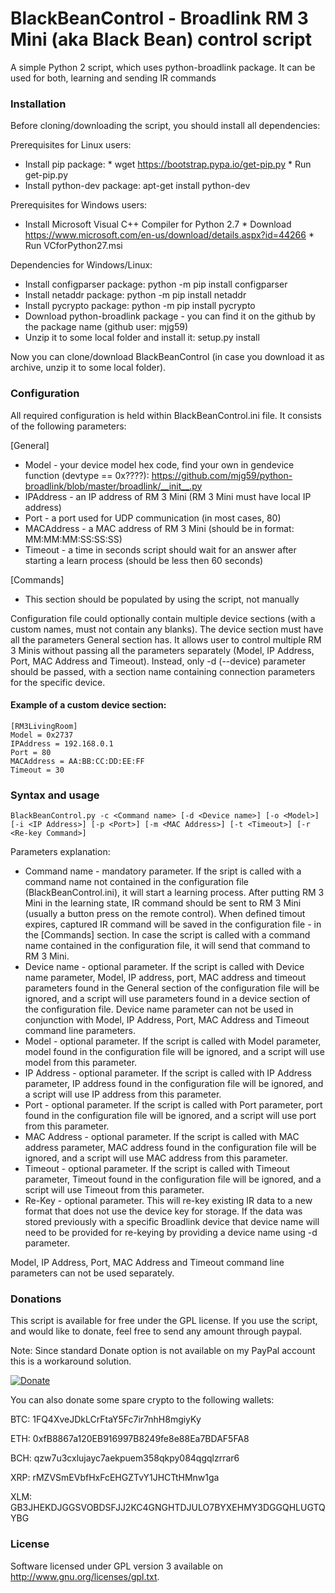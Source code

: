 # BlackBeanControl - Broadlink RM 3 Mini (aka Black Bean) control script

A simple Python 2 script, which uses python-broadlink package. It can be used for both, learning and sending IR commands

### Installation

Before cloning/downloading the script, you should install all dependencies: 

Prerequisites for Linux users:

- Install pip package: 
      * wget https://bootstrap.pypa.io/get-pip.py 
      * Run get-pip.py
- Install python-dev package: apt-get install python-dev

Prerequisites for Windows users:

- Install Microsoft Visual C++ Compiler for Python 2.7
      * Download https://www.microsoft.com/en-us/download/details.aspx?id=44266
      * Run VCforPython27.msi

Dependencies for Windows/Linux:

- Install configparser package: python -m pip install configparser
- Install netaddr package: python -m pip install netaddr
- Install pycrypto package: python -m pip install pycrypto
- Download python-broadlink package - you can find it on the github by the package name (github user: mjg59)
- Unzip it to some local folder and install it: setup.py install

Now you can clone/download BlackBeanControl (in case you download it as archive, unzip it to some local folder).

### Configuration

All required configuration is held within BlackBeanControl.ini file. It consists of the following parameters: 

[General]
- Model - your device model hex code, find your own in gendevice function (devtype == 0x????): https://github.com/mjg59/python-broadlink/blob/master/broadlink/__init__.py
- IPAddress - an IP address of RM 3 Mini (RM 3 Mini must have local IP address)
- Port - a port used for UDP communication (in most cases, 80)
- MACAddress - a MAC address of RM 3 Mini (should be in format: MM:MM:MM:SS:SS:SS)
- Timeout - a time in seconds script should wait for an answer after starting a learn process (should be less then 60 seconds)

[Commands]
- This section should be populated by using the script, not manually

Configuration file could optionally contain multiple device sections (with a custom names, must not contain any blanks). The device section must have all the parameters General section has. It allows user to control multiple RM 3 Minis without passing all the parameters separately (Model, IP Address, Port, MAC Address and Timeout). Instead, only -d (--device) parameter should be passed, with a section name containing connection parameters for the specific device. 

#### Example of a custom device section:
```
[RM3LivingRoom]
Model = 0x2737
IPAddress = 192.168.0.1
Port = 80
MACAddress = AA:BB:CC:DD:EE:FF
Timeout = 30
```

### Syntax and usage
```
BlackBeanControl.py -c <Command name> [-d <Device name>] [-o <Model>] [-i <IP Address>] [-p <Port>] [-m <MAC Address>] [-t <Timeout>] [-r <Re-key Command>]
```

Parameters explanation: 
- Command name - mandatory parameter. If the sript is called with a command name not contained in the configuration file (BlackBeanControl.ini), it will start a learning process. After putting RM 3 Mini in the learning state, IR command should be sent to RM 3 Mini (usually a button press on the remote control). When defined timout expires, captured IR command will be saved in the configuration file - in the [Commands] section. In case the script is called with a command name contained in the configuration file, it will send that command to RM 3 Mini.
- Device name - optional parameter. If the script is called with Device name parameter, Model, IP address, port, MAC address and timeout parameters found in the General section of the configuration file will be ignored, and a script will use parameters found in a device section of the configuration file. Device name parameter can not be used in conjunction with Model, IP Address, Port, MAC Address and Timeout command line parameters.
- Model - optional parameter. If the script is called with Model parameter, model found in the configuration file will be ignored, and a script will use model from this parameter.
- IP Address - optional parameter. If the script is called with IP Address parameter, IP address found in the configuration file will be ignored, and a script will use IP address from this parameter.
- Port - optional parameter. If the script is called with Port parameter, port found in the configuration file will be ignored, and a script will use port from this parameter.
- MAC Address - optional parameter. If the script is called with MAC address parameter, MAC address found in the configuration file will be ignored, and a script will use MAC address from this parameter.
- Timeout - optional parameter. If the script is called with Timeout parameter, Timeout found in the configuration file will be ignored, and a script will use Timeout from this parameter.
- Re-Key - optional parameter. This will re-key existing IR data to a new format that does not use the device key for storage. If the data was stored previously with a specific Broadlink device that device name will need to be provided for re-keying by providing a device name using -d parameter.

Model, IP Address, Port, MAC Address and Timeout command line parameters can not be used separately.

### Donations

This script is available for free under the GPL license. If you use the script, and would like to donate, feel free to send any amount through paypal. 

Note: Since standard Donate option is not available on my PayPal account this is a workaround solution.

[![Donate](https://www.paypalobjects.com/en_US/i/btn/btn_donateCC_LG.gif)](https://www.paypal.com/cgi-bin/webscr?cmd=_xclick&business=CCZRY3C8RXSRW&lc=BA&item_name=Donation%20%2d%20BlackBeanControl&item_number=1&button_subtype=services&currency_code=EUR&bn=PP%2dBuyNowBF%3abtn_paynowCC_LG%2egif%3aNonHosted)

You can also donate some spare crypto to the following wallets:

BTC: 1FQ4XveJDkLCrFtaY5Fc7ir7nhH8mgiyKy

ETH: 0xfB8867a120EB916997B8249fe8e88Ea7BDAF5FA8

BCH: qzw7u3cxlujayc7aekpuem358qkpy084qgqlzrrar6

XRP: rMZVSmEVbfHxFcEHGZTvY1JHCTtHMnw1ga

XLM: GB3JHEKDJGGSVOBDSFJJ2KC4GNGHTDJULO7BYXEHMY3DGGQHLUGTQYBG

### License

Software licensed under GPL version 3 available on http://www.gnu.org/licenses/gpl.txt.

